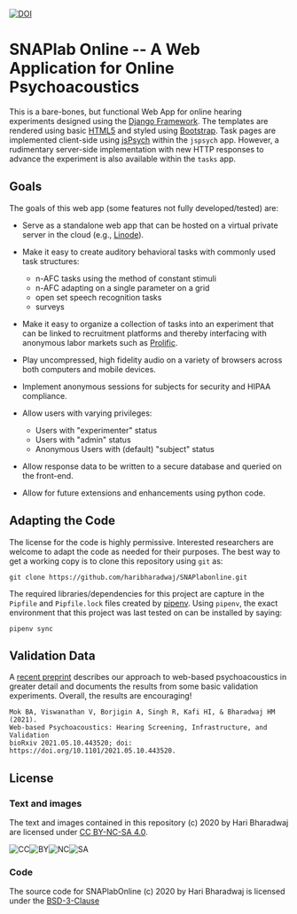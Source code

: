 [![DOI](https://zenodo.org/badge/267509217.svg)](https://zenodo.org/badge/latestdoi/267509217)

# SNAPlab Online -- A Web Application for Online Psychoacoustics


This is a bare-bones, but functional Web App for online
hearing experiments designed using the [Django Framework](https://www.djangoproject.com).
The templates are rendered using basic [HTML5](https://en.wikipedia.org/wiki/HTML5) and
styled using [Bootstrap](https://getbootstrap.com/).
Task pages are implemented client-side using [jsPsych](https://www.jspsych.org)
within the ```jspsych``` app.
However, a rudimentary server-side implementation 
with new HTTP responses to advance the experiment
is also available within the ```tasks``` app.


## Goals

The goals of this web app (some features not fully developed/tested) are:

-	Serve as a standalone web app that can be hosted
	on a virtual private server in the cloud (e.g., [Linode](https://www.linode.com)).

- 	Make it easy to create auditory behavioral tasks
	with commonly used task structures:

	* n-AFC tasks using the method of constant stimuli
	* n-AFC adapting on a single parameter on a grid
	* open set speech recognition tasks
	* surveys

-	Make it easy to organize a collection of tasks into an experiment
	that can be linked to recruitment platforms and thereby interfacing
	with anonymous labor markets such as [Prolific](https://www.prolific.co).

-	Play uncompressed, high fidelity audio on a variety of browsers
	across both computers and mobile devices.

-	Implement anonymous sessions for subjects for security
	and HIPAA compliance.

-	Allow users with varying privileges:

	- Users with "experimenter" status
	- Users with "admin" status
	- Anonymous Users with (default) "subject" status

-	Allow response data to be written to a secure database
	and queried on the front-end.

-	Allow for future extensions and enhancements using python code.


## Adapting the Code
The license for the code is highly permissive.
Interested researchers are welcome to adapt the code as needed for their purposes.
The best way to get a working copy is to clone this repository using ```git``` as:

```
git clone https://github.com/haribharadwaj/SNAPlabonline.git
```

The required libraries/dependencies for this project
are capture in the ```Pipfile``` and ```Pipfile.lock``` files
created by [pipenv](https://github.com/pypa/pipenv).
Using ```pipenv```, the exact environment
that this project was last tested on
can be installed by saying:

```
pipenv sync
``` 

## Validation Data
A [recent preprint](https://www.biorxiv.org/content/10.1101/2021.05.10.443520v1) describes 
our approach to web-based psychoacoustics in greater detail
and documents the results from some basic validation experiments.
Overall, the results are encouraging!

```
Mok BA, Viswanathan V, Borjigin A, Singh R, Kafi HI, & Bharadwaj HM (2021).
Web-based Psychoacoustics: Hearing Screening, Infrastructure, and Validation
bioRxiv 2021.05.10.443520; doi: https://doi.org/10.1101/2021.05.10.443520.
```


## License
### Text and images
The text and images contained in this repository (c) 2020 by Hari Bharadwaj are licensed under [CC BY-NC-SA 4.0](https://creativecommons.org/licenses/by-nc-sa/4.0/).

![CC](https://mirrors.creativecommons.org/presskit/icons/cc.svg)![BY](https://mirrors.creativecommons.org/presskit/icons/by.svg)![NC](https://mirrors.creativecommons.org/presskit/icons/nc.svg)![SA](https://mirrors.creativecommons.org/presskit/icons/sa.svg)

### Code
The source code for SNAPlabOnline (c) 2020 by Hari Bharadwaj is licensed under the [BSD-3-Clause](https://opensource.org/licenses/BSD-3-Clause)

